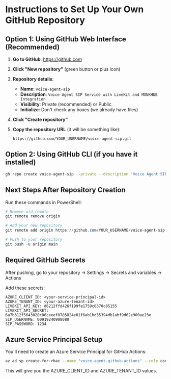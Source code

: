 # Instructions to Set Up Your Own GitHub Repository

## Option 1: Using GitHub Web Interface (Recommended)

1. **Go to GitHub**: https://github.com
2. **Click "New repository"** (green button or plus icon)
3. **Repository details**:
   - **Name**: `voice-agent-sip`
   - **Description**: `Voice Agent SIP Service with LiveKit and MONKHUB Integration`
   - **Visibility**: Private (recommended) or Public
   - **Initialize**: Don't check any boxes (we already have files)

4. **Click "Create repository"**

5. **Copy the repository URL** (it will be something like):
   ```
   https://github.com/YOUR_USERNAME/voice-agent-sip.git
   ```

## Option 2: Using GitHub CLI (if you have it installed)

```bash
gh repo create voice-agent-sip --private --description "Voice Agent SIP Service"
```

## Next Steps After Repository Creation

Run these commands in PowerShell:

```powershell
# Remove old remote
git remote remove origin

# Add your new repository
git remote add origin https://github.com/YOUR_USERNAME/voice-agent-sip.git

# Push to your repository
git push -u origin main
```

## Required GitHub Secrets

After pushing, go to your repository → Settings → Secrets and variables → Actions

Add these secrets:

```
AZURE_CLIENT_ID: <your-service-principal-id>
AZURE_TENANT_ID: <your-azure-tenant-id>
LIVEKIT_API_KEY: d6212ffd426f199fe1759c6370c85155
LIVEKIT_API_SECRET: 6a7b312f5643020c86ceeef8785824e01f6ab1bd35394db1abf9d62e900ae23e
SIP_USERNAME: 00919240908080
SIP_PASSWORD: 1234
```

## Azure Service Principal Setup

You'll need to create an Azure Service Principal for GitHub Actions:

```bash
az ad sp create-for-rbac --name "voice-agent-github-actions" --role contributor --scopes /subscriptions/00c9672f-2264-4555-a212-f212d309f897 --sdk-auth
```

This will give you the AZURE_CLIENT_ID and AZURE_TENANT_ID values.
